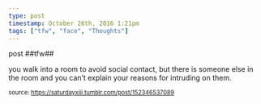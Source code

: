```yaml
---
type: post
timestamp: October 26th, 2016 1:21pm
tags: ["tfw", "face", "Thoughts"]
---
```

post
##tfw##
                    
you walk into a room to avoid social contact, but there is someone else in the room and you can’t explain your reasons for intruding on them.

                
                
                
                
                
                
                                
<small>source: https://saturdayxiii.tumblr.com/post/152346537089</small>